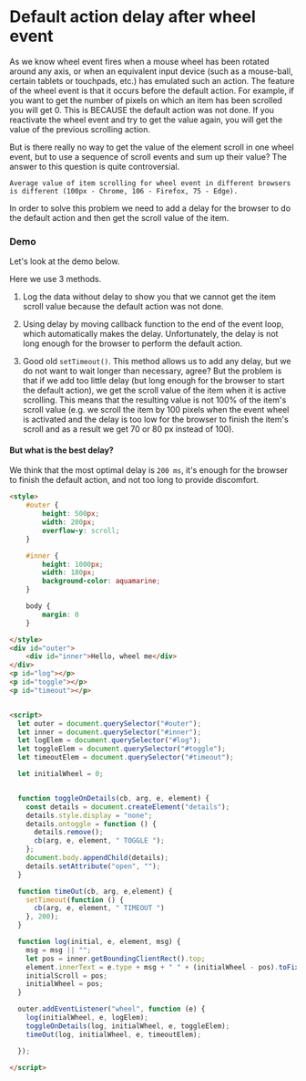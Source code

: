 
# Default action delay after wheel event
As we know wheel event fires when a mouse wheel has been rotated around any axis, or when an equivalent input device
(such as a mouse-ball, certain tablets or touchpads, etc.) has emulated such an action.
The feature of the wheel event is that it occurs before the default action. For example, if you want to get the number
of pixels on which an item has been scrolled you will get 0. This is BECAUSE the default action was not done.
If you reactivate the wheel event and try to get the value again, you will get the value of the previous scrolling action.

But is there really no way to get the value of the element scroll in one wheel event, but to use a sequence of
scroll events and sum up their value?  The answer to this question is quite controversial.

`Average value of item scrolling for wheel event in different browsers is different (100px - Chrome, 106 - Firefox, 75 - Edge).`

In order to solve this problem we need to add a delay for the browser to do the default action and then get
the scroll value of the item.

### Demo
Let's look at the demo below.

Here we use 3 methods.

1. Log the data without delay to show you that we cannot get the item scroll value because the default action was not done.

2. Using delay by moving callback function to the end of the event loop, which automatically makes the delay. Unfortunately, 
the delay is not long enough for the browser to perform the default action.

3. Good old `setTimeout()`. This method allows us to add any delay, but we do not want to wait longer than necessary, agree?
But the problem is that if we add too little delay (but long enough for the browser to start the default action), we get the
scroll value of the item when it is active scrolling. This means that the resulting value is not 100% of the item's scroll
value (e.g. we scroll the item by 100 pixels when the event wheel is activated and the delay is too low for the browser
to finish the item's scroll and as a result we get 70 or 80 px instead of 100).

#### But what is the best delay?

We think that the most optimal delay is `200 ms`, it's enough for the browser to finish the default action, and not too long to provide discomfort.

```html
<style>
    #outer {
        height: 500px;
        width: 200px;
        overflow-y: scroll;
    }

    #inner {
        height: 1000px;
        width: 180px;
        background-color: aquamarine;
    }

    body {
        margin: 0
    }

</style>
<div id="outer">
    <div id="inner">Hello, wheel me</div>
</div>
<p id="log"></p>
<p id="toggle"></p>
<p id="timeout"></p>


<script>
  let outer = document.querySelector("#outer");
  let inner = document.querySelector("#inner");
  let logElem = document.querySelector("#log");
  let toggleElem = document.querySelector("#toggle");
  let timeoutElem = document.querySelector("#timeout");

  let initialWheel = 0;


  function toggleOnDetails(cb, arg, e, element) {
    const details = document.createElement("details");
    details.style.display = "none";
    details.ontoggle = function () {
      details.remove();
      cb(arg, e, element, " TOGGLE ");
    };
    document.body.appendChild(details);
    details.setAttribute("open", "");
  }

  function timeOut(cb, arg, e,element) {
    setTimeout(function () {
      cb(arg, e, element, " TIMEOUT ")
    }, 200);
  }

  function log(initial, e, element, msg) {
    msg = msg || "";
    let pos = inner.getBoundingClientRect().top;
    element.innerText = e.type + msg + " " + (initialWheel - pos).toFixed(0) + "px per event " + (pos * -1).toFixed(0) + " from start";
    initialScroll = pos;
    initialWheel = pos;
  }

  outer.addEventListener("wheel", function (e) {
    log(initialWheel, e, logElem);
    toggleOnDetails(log, initialWheel, e, toggleElem);
    timeOut(log, initialWheel, e, timeoutElem);

  });

</script>

```